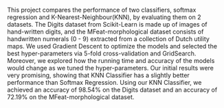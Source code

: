 This project compares the performance of two classifiers, softmax regression and K-Nearest-Neighbour(KNN), by evaluating them on 2 datasets. The Digits dataset from Scikit-Learn is made up of images of hand-written digits, and the MFeat-morphological dataset consists of handwritten numerals (0 - 9) extracted from a collection of Dutch utility maps. We used Gradient Descent to optimize the models and selected the best hyper-parameters via 5-fold cross-validation and GridSearch. Moreover, we explored how the running time and accuracy of the models would change as we tuned the hyper-parameters.  Our initial results were very promising, showing that KNN Classifier has a slightly better performance than Softmax Regression. Using our KNN Classifier, we achieved an accuracy of 98.54% on the Digits dataset and an accuracy of 72.19% on the MFeat-morphological dataset.

